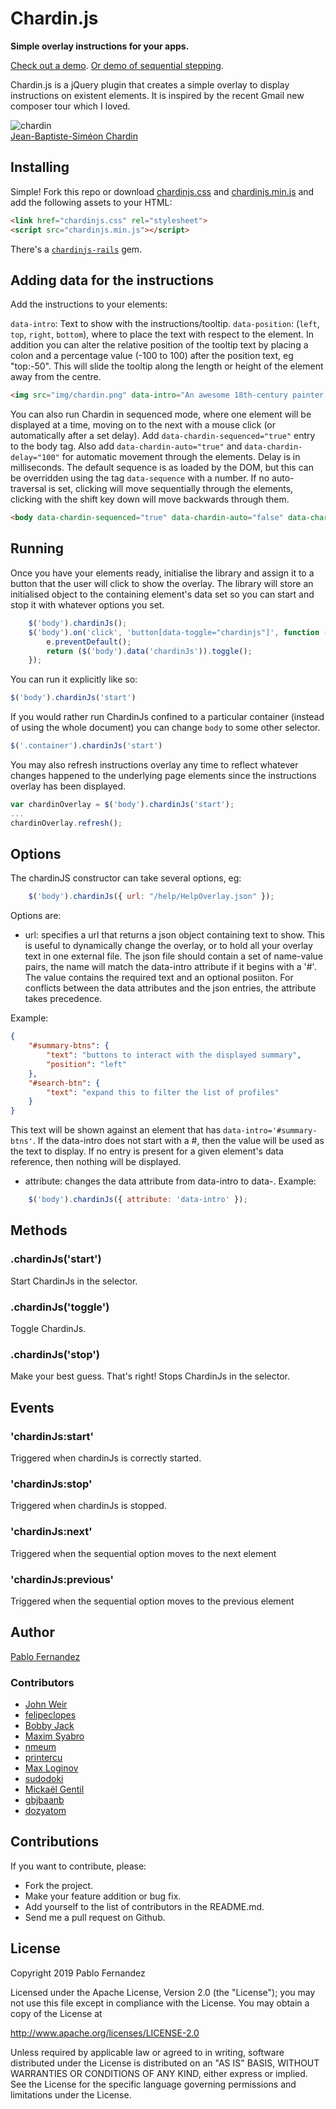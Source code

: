 # Chardin.js

**Simple overlay instructions for your apps.**

[Check out a demo](http://heelhook.github.com/chardin.js/).
[Or demo of sequential stepping](http://heelhook.github.com/chardin.js/sequential.html).

Chardin.js is a jQuery plugin that creates a simple overlay to display instructions on existent elements. It is inspired by
the recent Gmail new composer tour which I loved.

![chardin](https://raw.github.com/heelhook/chardin.js/master/example/img/chardin.png "chardin")  
[Jean-Baptiste-Siméon Chardin](http://en.wikipedia.org/wiki/Jean-Baptiste-Sim%C3%A9on_Chardin)

## Installing

Simple! Fork this repo or download [chardinjs.css][0] and [chardinjs.min.js][1] and add the following assets to your HTML:

```HTML
<link href="chardinjs.css" rel="stylesheet">
<script src="chardinjs.min.js"></script>
```

There's a [`chardinjs-rails`](https://github.com/heelhook/chardin.js-rails) gem.


## Adding data for the instructions

Add the instructions to your elements:

`data-intro`: Text to show with the instructions/tooltip. 
`data-position`: (`left`, `top`, `right`, `bottom`), where to place the text with respect to the element.
In addition you can alter the relative position of the tooltip text by placing a colon and a percentage value (-100 to 100) after the position text, eg "top:-50". 
This will slide the tooltip along the length or height of the element away from the centre.

```HTML
<img src="img/chardin.png" data-intro="An awesome 18th-century painter, who found beauty in everyday, common things." data-position="right" />
```

You can also run Chardin in sequenced mode, where one element will be displayed at a time, moving on to the next with a mouse click (or automatically after a set delay).
Add `data-chardin-sequenced="true"` entry to the body tag. Also add `data-chardin-auto="true"` and `data-chardin-delay="100"` for automatic movement through the elements. Delay is in milliseconds.
The default sequence is as loaded by the DOM, but this can be overridden using the tag `data-sequence` with a number. 
If no auto-traversal is set, clicking will move sequentially through the elements, clicking with the shift key down will move backwards through them.

```HTML
<body data-chardin-sequenced="true" data-chardin-auto="false" data-chardin-delay="800" >
```

## Running

Once you have your elements ready, initialise the library and assign it to a button that the user will click to show the overlay. 
The library will store an initialised object to the containing element's data set so you can start and stop it with whatever options you set.

```Javascript
	$('body').chardinJs();
	$('body').on('click', 'button[data-toggle="chardinjs"]', function (e) {
        e.preventDefault();
		return ($('body').data('chardinJs')).toggle();
	});
````

You can run it explicitly like so:

```Javascript
$('body').chardinJs('start')
```

If you would rather run ChardinJs confined to a particular container (instead of using the whole document) you can
change `body` to some other selector.

```Javascript
$('.container').chardinJs('start')
```

You may also refresh instructions overlay any time to reflect whatever changes happened to the underlying page elements since the instructions overlay has been displayed.

```Javascript
var chardinOverlay = $('body').chardinJs('start');
...
chardinOverlay.refresh();
```

## Options

The chardinJS constructor can take several options, eg:

```Javascript
	$('body').chardinJs({ url: "/help/HelpOverlay.json" });
```
Options are:

 - url: specifies a url that returns a json object containing text to show. This is useful to dynamically change the overlay, or to hold all your overlay text in one external file. 
The json file should contain a set of name-value pairs, the name will match the data-intro attribute if it begins with a '#'. The value contains the required text and an optional posiiton.
For conflicts between the data attributes and the json entries, the attribute takes precedence.

Example:

```json
{
    "#summary-btns": {
        "text": "buttons to interact with the displayed summary",
        "position": "left"
    },
    "#search-btn": { 
        "text": "expand this to filter the list of profiles" 
    }
}
```

This text will be shown against an element that has `data-intro='#summary-btns'`. If the data-intro does not start with a #, then the value will be used as the text to display. 
If no entry is present for a given element's data reference, then nothing will be displayed.

 - attribute: changes the data attribute from data-intro to data-<as specified>.
Example:
```Javascript
    $('body').chardinJs({ attribute: 'data-intro' });
```


## Methods

### .chardinJs('start')

Start ChardinJs in the selector.

### .chardinJs('toggle')

Toggle ChardinJs.

### .chardinJs('stop')

Make your best guess. That's right! Stops ChardinJs in the selector.

## Events

### 'chardinJs:start'

Triggered when chardinJs is correctly started.

### 'chardinJs:stop'

Triggered when chardinJs is stopped.

### 'chardinJs:next'

Triggered when the sequential option moves to the next element

### 'chardinJs:previous'

Triggered when the sequential option moves to the previous element

## Author

[Pablo Fernandez][2]

### Contributors

 * [John Weir](https://github.com/jweir)
 * [felipeclopes](https://github.com/felipeclopes)
 * [Bobby Jack](https://github.com/fiveminuteargument)
 * [Maxim Syabro](https://github.com/syabro)
 * [nmeum](https://github.com/nmeum)
 * [printercu](https://github.com/printercu)
 * [Max Loginov](https://github.com/maxloginov)
 * [sudodoki](https://github.com/sudodoki)
 * [Mickaël Gentil](https://github.com/yudao)
 * [gbjbaanb](https://github.com/gbjbaanb)
 * [dozyatom](https://github.com/dozyatom)


## Contributions

If you want to contribute, please:

  * Fork the project.
  * Make your feature addition or bug fix.
  * Add yourself to the list of contributors in the README.md.
  * Send me a pull request on Github.

## License

Copyright 2019 Pablo Fernandez

Licensed under the Apache License, Version 2.0 (the "License");
you may not use this file except in compliance with the License.
You may obtain a copy of the License at

http://www.apache.org/licenses/LICENSE-2.0

Unless required by applicable law or agreed to in writing, software
distributed under the License is distributed on an "AS IS" BASIS,
WITHOUT WARRANTIES OR CONDITIONS OF ANY KIND, either express or implied.
See the License for the specific language governing permissions and
limitations under the License.

 [0]: https://github.com/heelhook/chardin.js/blob/master/chardinjs.css
 [1]: https://github.com/heelhook/chardin.js/blob/master/chardinjs.min.js
 [2]: https://github.com/heelhook
